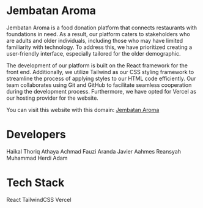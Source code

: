 # Jembatan Aroma

Jembatan Aroma is a food donation platform that connects restaurants with foundations in need. As a result, our platform caters to stakeholders who are adults and older individuals, including those who may have limited familiarity with technology. To address this, we have prioritized creating a user-friendly interface, especially tailored for the older demographic.

The development of our platform is built on the React framework for the front end. Additionally, we utilize Tailwind as our CSS styling framework to streamline the process of applying styles to our HTML code efficiently. Our team collaborates using Git and GitHub to facilitate seamless cooperation during the development process. Furthermore, we have opted for Vercel as our hosting provider for the website.

You can visit this website with this domain:
[Jembatan Aroma](https://jembatanaroma.vercel.app/)

# Developers

Haikal Thoriq Athaya
Achmad Fauzi Aranda
Javier Aahmes Reansyah
Muhammad Herdi Adam

# Tech Stack

React
TailwindCSS
Vercel
